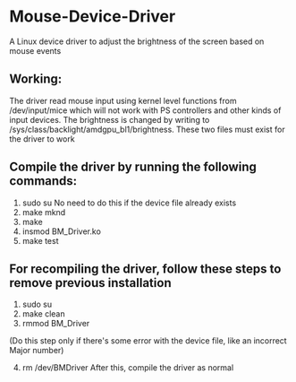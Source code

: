 # Mouse-Device-Driver
A Linux device driver to adjust the brightness of the screen based on mouse events

## Working:
The driver read mouse input using kernel level functions from /dev/input/mice which will not work with PS controllers and other kinds of input devices. The brightness is changed by writing to /sys/class/backlight/amdgpu_bl1/brightness. These two files must exist for the driver to work

## Compile the driver by running the following commands:
1) sudo su
No need to do this if the device file already exists
2) make mknd 
3) make
4) insmod BM_Driver.ko
5) make test

## For recompiling the driver, follow these steps to remove previous installation
1) sudo su
2) make clean
3) rmmod BM_Driver

(Do this step only if there's some error with the device file, like an incorrect Major number)

4) rm /dev/BMDriver
After this, compile the driver as normal
